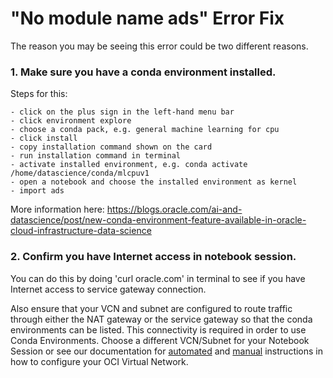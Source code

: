 # "No module name ads" Error Fix

The reason you may be seeing this error could be two different reasons. 

### 1. Make sure you have a conda environment installed. 
Steps for this:

    - click on the plus sign in the left-hand menu bar
    - click environment explore
    - choose a conda pack, e.g. general machine learning for cpu
    - click install
    - copy installation command shown on the card
    - run installation command in terminal
    - activate installed environment, e.g. conda activate /home/datascience/conda/mlcpuv1
    - open a notebook and choose the installed environment as kernel
    - import ads

More information here: https://blogs.oracle.com/ai-and-datascience/post/new-conda-environment-feature-available-in-oracle-cloud-infrastructure-data-science

### 2. Confirm you have Internet access in notebook session.
You can do this by doing 'curl oracle.com' in terminal to see if you have Internet access to service gateway connection. 

Also ensure that your VCN and subnet are configured to route traffic through either the NAT gateway or the service gateway so that the conda environments can be listed.
This connectivity is required in order to use Conda Environments. Choose a different VCN/Subnet for your Notebook Session or see our documentation for [automated](https://docs.oracle.com/en-us/iaas/data-science/using/orm-configure-tenancy.htm) and [manual](https://docs.oracle.com/en-us/iaas/data-science/using/configure-tenancy.htm#create-vcn) instructions in how to configure your OCI Virtual Network.

